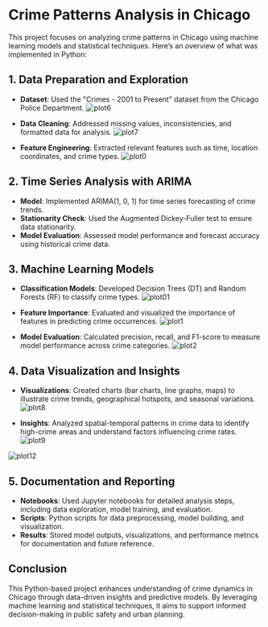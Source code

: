 # Crime Patterns Analysis in Chicago

This project focuses on analyzing crime patterns in Chicago using machine learning models and statistical techniques. Here’s an overview of what was implemented in Python:

## 1. Data Preparation and Exploration
- **Dataset**: Used the "Crimes - 2001 to Present" dataset from the Chicago Police Department.
![plot6](https://github.com/user-attachments/assets/4fd91a11-29e5-45a2-8d27-68b00eb79810)

- **Data Cleaning**: Addressed missing values, inconsistencies, and formatted data for analysis.
![plot7](https://github.com/user-attachments/assets/d079b386-02e5-4816-a6b4-43b1a371ac8b)

- **Feature Engineering**: Extracted relevant features such as time, location coordinates, and crime types.
![plot0](https://github.com/user-attachments/assets/e08b8a97-db72-43fe-9a1d-1639eba6ae06)

## 2. Time Series Analysis with ARIMA
- **Model**: Implemented ARIMA(1, 0, 1) for time series forecasting of crime trends.
- **Stationarity Check**: Used the Augmented Dickey-Fuller test to ensure data stationarity.
- **Model Evaluation**: Assessed model performance and forecast accuracy using historical crime data.

## 3. Machine Learning Models
- **Classification Models**: Developed Decision Trees (DT) and Random Forests (RF) to classify crime types.
![plot01](https://github.com/user-attachments/assets/11682039-eb8b-4850-a9bd-2e5906a53ff5)

- **Feature Importance**: Evaluated and visualized the importance of features in predicting crime occurrences.
![plot1](https://github.com/user-attachments/assets/c09d7913-6f25-4c88-bee6-9424bd099a5e)

- **Model Evaluation**: Calculated precision, recall, and F1-score to measure model performance across crime categories.
![plot2](https://github.com/user-attachments/assets/d98d1a31-328d-45fa-85c1-ed9b18e7c689)

## 4. Data Visualization and Insights
- **Visualizations**: Created charts (bar charts, line graphs, maps) to illustrate crime trends, geographical hotspots, and seasonal variations.
![plot8](https://github.com/user-attachments/assets/d5ae4b28-c57a-4167-920f-544eeef5ec29)

- **Insights**: Analyzed spatial-temporal patterns in crime data to identify high-crime areas and understand factors influencing crime rates.
![plot9](https://github.com/user-attachments/assets/66b34251-9e1b-42a6-8ac9-76305ff00e3a)

![plot12](https://github.com/user-attachments/assets/fca28832-9957-4438-ab65-5ca0efe740c1)

## 5. Documentation and Reporting
- **Notebooks**: Used Jupyter notebooks for detailed analysis steps, including data exploration, model training, and evaluation.
- **Scripts**: Python scripts for data preprocessing, model building, and visualization.
- **Results**: Stored model outputs, visualizations, and performance metrics for documentation and future reference.

## Conclusion
This Python-based project enhances understanding of crime dynamics in Chicago through data-driven insights and predictive models. By leveraging machine learning and statistical techniques, it aims to support informed decision-making in public safety and urban planning.
